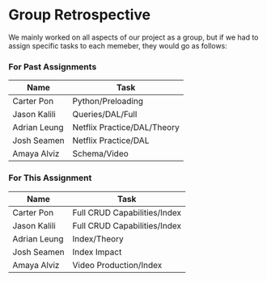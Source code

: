 # Group Retrospective

We mainly worked on all aspects of our project as a group, but if we had to assign specific tasks to each memeber, they would go as follows:

### For Past Assignments

| Name         | Task                        |
| ------------ | --------------------------- |
| Carter Pon   | Python/Preloading           |
| Jason Kalili | Queries/DAL/Full            |
| Adrian Leung | Netflix Practice/DAL/Theory |
| Josh Seamen  | Netflix Practice/DAL        |
| Amaya Alviz  | Schema/Video                |

### For This Assignment

| Name         | Task                         |
| ------------ | ---------------------------- |
| Carter Pon   | Full CRUD Capabilities/Index |
| Jason Kalili | Full CRUD Capabilities/Index |
| Adrian Leung | Index/Theory                 |
| Josh Seamen  | Index Impact                 |
| Amaya Alviz  | Video Production/Index       |
